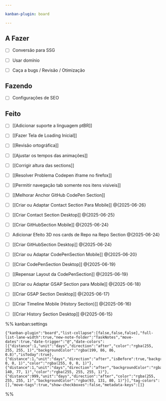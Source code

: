 ```yaml
---

kanban-plugin: board

---
```


## A Fazer

- [ ] Conversão para SSG
- [ ] Usar domínio
- [ ] Caça a bugs / Revisão / Otimização


## Fazendo

- [ ] Configurações de SEO


## Feito

- [ ] [[Adicionar suporte a linguagem ptBR]]
- [ ] [[Fazer Tela de Loading Inicial]]
- [ ] [[Revisão ortográfica]]
- [ ] [[Ajustar os tempos das animações]]
- [ ] [[Corrigir altura das sections]]
- [ ] [[Resolver Problema Codepen iframe no firefox]]
- [ ] [[Permitir navegação tab somente nos itens visiveis]]
- [ ] [[Melhorar Anchor GitHub CodePen Section]]
- [ ] [[Criar ou Adaptar Contact Section Para Mobile]] @{2025-06-26}
- [ ] [[Criar Contact Section Desktop]] @{2025-06-25}
- [ ] [[Criar GitHubSection Mobile]] @{2025-06-24}
- [ ] Adicionar Efeito 3D nos cards de Repo na Repo Section @{2025-06-24}
- [ ] [[Criar GitHubSection Desktop]] @{2025-06-24}
- [ ] [[Criar ou Adaptar CodePenSection Mobile]] @{2025-06-20}
- [ ] [[Criar CodePenSection Desktop]] @{2025-06-19}
- [ ] [[Repensar Layout da CodePenSection]] @{2025-06-19}
- [ ] [[Criar ou Adaptar GSAP Section para Mobile]] @{2025-06-18}
- [ ] [[Criar GSAP Section Desktop]] @{2025-06-17}
- [ ] [[Criar Timeline Mobile (History Section)]] @{2025-06-16}
- [ ] [[Criar History Section Desktop]] @{2025-06-15}




%% kanban:settings
```
{"kanban-plugin":"board","list-collapse":[false,false,false],"full-list-lane-width":true,"new-note-folder":"TaskNotes","move-dates":true,"date-trigger":"@","date-colors":[{"distance":1,"unit":"days","direction":"after","color":"rgba(255, 255, 255, 1)","backgroundColor":"rgba(199, 86, 86, 0.8)","isToday":true},{"distance":1,"unit":"days","direction":"after","isBefore":true,"backgroundColor":"rgba(0, 0, 0, 1)","color":"rgba(255, 0, 0, 1)"},{"distance":1,"unit":"days","direction":"after","backgroundColor":"rgba(143, 140, 77, 1)","color":"rgba(255, 255, 255, 1)"},{"distance":999,"unit":"days","direction":"after","color":"rgba(255, 255, 255, 1)","backgroundColor":"rgba(93, 131, 80, 1)"}],"tag-colors":[],"move-tags":true,"show-checkboxes":false,"metadata-keys":[]}
```
%%